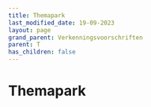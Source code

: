 ```yaml
---
title: Themapark
last_modified_date: 19-09-2023
layout: page
grand_parent: Verkenningsvoorschriften
parent: T
has_children: false
---
```


Themapark
=========

